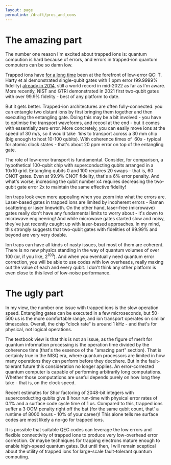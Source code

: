 ```yaml
---
layout: page
permalink: /draft/pros_and_cons
---
```



# The amazing part

The number one reason I'm excited about trapped ions is: quantum compution is hard because of errors, and errors in trapped-ion quantum computers can be so damn low.

Trapped ions have [for a long time](https://github.com/m-malinowski/quantum-benchmarks/blob/main/entanglement_fidelities/summary.md) been at the forefront of low-error QC: T. Harty et al demonstrated single-qubit gates with 1 ppm error (99.9999% fidelity) [already in 2014](https://arxiv.org/abs/1403.1524), still a world record in mid-2022 as far as I'm aware. More recently, NIST and GTRI demonstrated in 2021 first two-qubit gates with over 99.9% fidelity - best of any platform to date.

But it gets better. Trapped-ion architectures are often fully-connected: you can entangle two distant ions by first bringing them together and then executing the entangling gate. Doing this may be a bit involved - you have to optimise the transport waveforms, and recool at the end - but it comes with essentially zero error. More concretely, you can easily move ions at the speed of 30 m/s, so it would take $~1 ms$ to transport across a 30 mm chip (big enough to host 10-100 qubits). With coherence times of $~60 s$ - typical for atomic clock states - that's about 20 ppm error on top of the entangling gate. 

The role of low-error transport is fundamental. Consider, for comparison, a hypothetical 100-qubit chip with superconducting qubits arranged in a 10x10 grid. Entangling qubits 0 and 100 requires 20 swaps - that is, 60 CNOT gates. Even at 99.9% CNOT fidelity, that's a 6% error penalty. And what's worse, increasing the qubit number x4 requires decreasing the two-qubit gate error 2x to maintain the same effective fidelity!

Ion traps look even more appealing when you zoom into what the errors are. Laser-based gates in trapped ions are limited by incoherent errors - Raman scattering or laser linewidth. On the other hand, laser-free (microwave) gates really don't have any fundamental limits to worry about - it's down to microwave engineering! And while microwave gates started slow and noisy, they've just recently caught up with laser-based approaches. In my mind, this strongly suggests that two-qubit gates with fidelities of 99.99% and beyond are very very doable.

Ion traps can have all kinds of nasty issues, but most of them are coherent. There is no new physics standing in the way of quantum volumes of over $100$ (or, if you like, $2^100$). And when you eventually need quantum error correction, you will be able to use codes with low overheads, really maxing out the value of each and every qubit. I don't think any other platform is even close to this level of low-noise performance.

# The ugly part

In my view, the number one issue with trapped ions is the slow operation speed. Entangling gates can be executed in a few microseconds, but 50-500 us is the more comfortable range, and ion transport operates on similar timescales. Overall, the chip "clock rate" is around 1 kHz - and that's for physical, not logical operations. 

The textbook view is that this is not an issue, as the figure of merit for quantum information processing is the operation time divided by the coherence time (that's the essence of the "amazing part" section). That is certainly true in the NISQ era, where quantum processors are limited in how many operations they can perform before they decohere. But in the fault-tolerant future this consideration no longer applies. An error-corrected quantum computer is capable of performing arbitrarily long computations. Whether those computations are useful depends purely on how long they take - that is, on the clock speed.

Recent estimates for Shor factoring of 2048-bit integers with superconducting qubits give 8 hour run-time with physical error rates of 0.1% and a surface code cycle time of 1 us. Compared to this, trapped ions suffer a 3 OOM penalty right off the bat (for the same qubit count, that' a runtime of 8000 hours - 10% of your career)! This alone tells me surface codes are most likely a no-go for trapped ions.

It is possible that suitable QEC codes can leverage the low errors and flexible connectivity of trapped ions to produce very low-overhead error correction. Or maybe techniques for trapping electrons mature enough to enable high-speed quantum gates. But until then, I will remain sceptical about the utility of trapped ions for large-scale fault-tolerant quantum computing.

